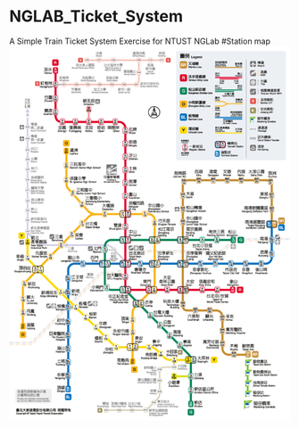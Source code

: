 # NGLAB_Ticket_System
A Simple Train Ticket System Exercise for NTUST NGLab
#Station map
![MRT_Map](./ref/station_map.png)
